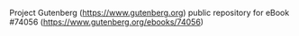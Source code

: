 Project Gutenberg (https://www.gutenberg.org) public repository for
eBook #74056 (https://www.gutenberg.org/ebooks/74056)

